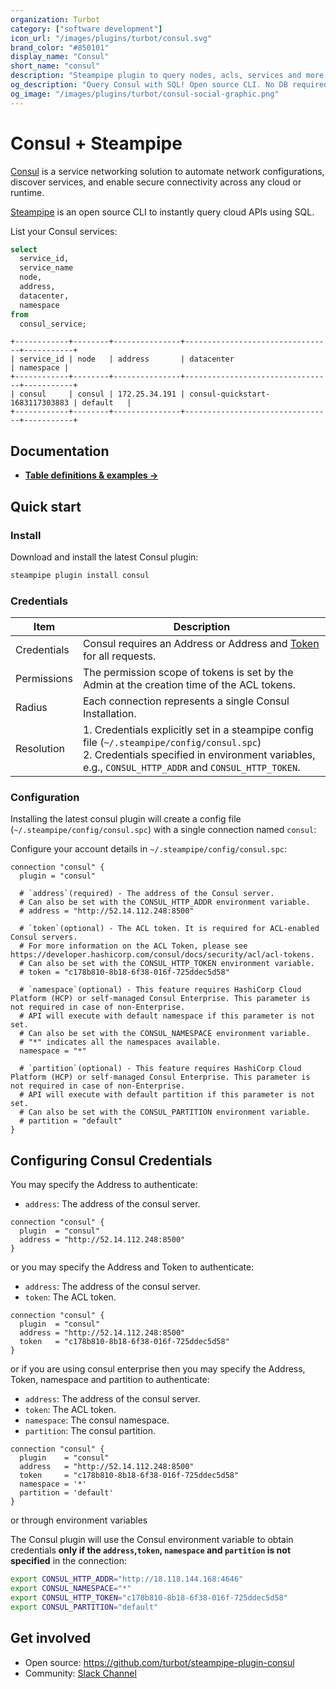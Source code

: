```yaml
---
organization: Turbot
category: ["software development"]
icon_url: "/images/plugins/turbot/consul.svg"
brand_color: "#850101"
display_name: "Consul"
short_name: "consul"
description: "Steampipe plugin to query nodes, acls, services and more from Consul."
og_description: "Query Consul with SQL! Open source CLI. No DB required."
og_image: "/images/plugins/turbot/consul-social-graphic.png"
---
```


# Consul + Steampipe

[Consul](https://www.consul.io/) is a service networking solution to automate network configurations, discover services, and enable secure connectivity across any cloud or runtime.

[Steampipe](https://steampipe.io) is an open source CLI to instantly query cloud APIs using SQL.

List your Consul services:

```sql
select
  service_id,
  service_name
  node,
  address,
  datacenter,
  namespace
from
  consul_service;
```

```
+------------+--------+---------------+---------------------------------+-----------+
| service_id | node   | address       | datacenter                      | namespace |
+------------+--------+---------------+---------------------------------+-----------+
| consul     | consul | 172.25.34.191 | consul-quickstart-1683117303883 | default   |
+------------+--------+---------------+---------------------------------+-----------+
```

## Documentation

- **[Table definitions & examples →](/plugins/turbot/consul/tables)**

## Quick start

### Install

Download and install the latest Consul plugin:

```sh
steampipe plugin install consul
```

### Credentials

| Item        | Description                                                                                                                                                                                           |
| ----------- | ----------------------------------------------------------------------------------------------------------------------------------------------------------------------------------------------------- |
| Credentials | Consul requires an Address or Address and [Token](https://developer.hashicorp.com/consul/docs/security/acl/acl-tokens) for all requests.                                                              |
| Permissions | The permission scope of tokens is set by the Admin at the creation time of the ACL tokens.                                                                                                            |
| Radius      | Each connection represents a single Consul Installation.                                                                                                                                              |
| Resolution  | 1. Credentials explicitly set in a steampipe config file (`~/.steampipe/config/consul.spc`)<br />2. Credentials specified in environment variables, e.g., `CONSUL_HTTP_ADDR` and `CONSUL_HTTP_TOKEN`. |

### Configuration

Installing the latest consul plugin will create a config file (`~/.steampipe/config/consul.spc`) with a single connection named `consul`:

Configure your account details in `~/.steampipe/config/consul.spc`:

```hcl
connection "consul" {
  plugin = "consul"

  # `address`(required) - The address of the Consul server.
  # Can also be set with the CONSUL_HTTP_ADDR environment variable.
  # address = "http://52.14.112.248:8500"

  # `token`(optional) - The ACL token. It is required for ACL-enabled Consul servers.
  # For more information on the ACL Token, please see https://developer.hashicorp.com/consul/docs/security/acl/acl-tokens.
  # Can also be set with the CONSUL_HTTP_TOKEN environment variable.
  # token = "c178b810-8b18-6f38-016f-725ddec5d58"

  # `namespace`(optional) - This feature requires HashiCorp Cloud Platform (HCP) or self-managed Consul Enterprise. This parameter is not required in case of non-Enterprise.
  # API will execute with default namespace if this parameter is not set.
  # Can also be set with the CONSUL_NAMESPACE environment variable.
  # "*" indicates all the namespaces available.
  namespace = "*"

  # `partition`(optional) - This feature requires HashiCorp Cloud Platform (HCP) or self-managed Consul Enterprise. This parameter is not required in case of non-Enterprise.
  # API will execute with default partition if this parameter is not set.
  # Can also be set with the CONSUL_PARTITION environment variable.
  # partition = "default"
}
```

## Configuring Consul Credentials

You may specify the Address to authenticate:

- `address`: The address of the consul server.

```hcl
connection "consul" {
  plugin  = "consul"
  address = "http://52.14.112.248:8500"
}
```

or you may specify the Address and Token to authenticate:

- `address`: The address of the consul server.
- `token`: The ACL token.

```hcl
connection "consul" {
  plugin  = "consul"
  address = "http://52.14.112.248:8500"
  token   = "c178b810-8b18-6f38-016f-725ddec5d58"
}
```

or if you are using consul enterprise then you may specify the Address, Token, namespace and partition to authenticate:

- `address`: The address of the consul server.
- `token`: The ACL token.
- `namespace`: The consul namespace.
- `partition`: The consul partition.

```hcl
connection "consul" {
  plugin    = "consul"
  address   = "http://52.14.112.248:8500"
  token     = "c178b810-8b18-6f38-016f-725ddec5d58"
  namespace = '*'
  partition = 'default'
}
```

or through environment variables

The Consul plugin will use the Consul environment variable to obtain credentials **only if the `address`,`token`, `namespace` and `partition` is not specified** in the connection:

```sh
export CONSUL_HTTP_ADDR="http://18.118.144.168:4646"
export CONSUL_NAMESPACE="*"
export CONSUL_HTTP_TOKEN="c178b810-8b18-6f38-016f-725ddec5d58"
export CONSUL_PARTITION="default"
```

## Get involved

- Open source: https://github.com/turbot/steampipe-plugin-consul
- Community: [Slack Channel](https://steampipe.io/community/join)

